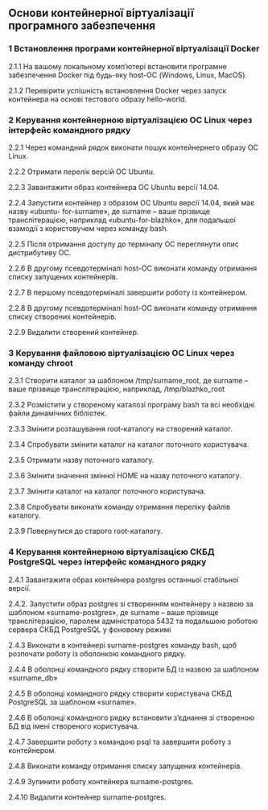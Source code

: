 ## Основи контейнерної віртуалізації програмного забезпечення

### 1 Встановлення програми контейнерної віртуалізації Docker



2.1.1 На вашому локальному комп’ютері встановити програмне забезпечення Docker
під будь-яку host-ОС (Windows, Linux, MacOS).



2.1.2 Перевірити успішність встановлення Docker через запуск контейнера на основі
тестового образу hello-world.

### 2 Керування контейнерною віртуалізацією ОС Linux через інтерфейс командного рядку



2.2.1 Через командний рядок виконати пошук контейнернего образу ОС Linux.



2.2.2 Отримати перелік версій ОС Ubuntu.



2.2.3 Завантажити образ контейнера ОС Ubuntu версії 14.04.



2.2.4 Запустити контейнер з образом ОС Ubuntu версії 14.04, який має назву «ubuntu-
for-surname», де surname – ваше прізвище транслітерацією, наприклад «ubuntu-for-blazhko»,
для подальшої взамодії з користовучем через команду bash.



2.2.5 Після отримання доступу до терміналу ОС переглянути опис дистрибутиву ОС.



2.2.6 В другому псевдотерміналі host-ОС виконати команду отримання списку
запущених контейнерів.



2.2.7 В першому псевдотерміналі завершити роботу із контейнером.



2.2.8 В другому псевдотерміналі host-ОС виконати команду отримання списку
створених контейнерів.



2.2.9 Видалити створений контейнер.

### 3 Керування файловою віртуалізацією ОС Linux через команду chroot



2.3.1 Створити каталог за шаблоном /tmp/surname_root, де surname – ваше прізвище
транслітерацією, наприклад, /tmp/blazhko_root



2.3.2 Розмістити у створеному каталозі програму bash та всі необхідні файли
динамічних бібліотек.



2.3.3 Змінити розташування root-каталогу на створений каталог.



2.3.4 Спробувати змінити каталог на каталог поточного користувача.



2.3.5 Отримати назву поточного каталогу.



2.3.6 Змінити значення змінної HOME на назву поточного каталогу.



2.3.7 Змінити каталог на каталог поточного користувача.


2.3.8 Спробувати виконати команду отримання переліку файлів каталогу.



2.3.9 Повернутися до старого root-каталогу.

### 4 Керування контейнерною віртуалізацією СКБД PostgreSQL через інтерфейс командного рядку



2.4.1 Завантажити образ контейнера postgres останньої стабільної версії.



2.4.2. Запустити образ postgres зі створенням контейнеру з назвою за шаблоном
«surname-postgres», де surname – ваше прізвище транслітерацією, паролем адміністратора
5432 та подальшою роботою сервера СКБД PostgreSQL у фоновому режимі



2.4.3 Виконати в контейнері surname-postgres команду bash, щоб розпочати роботу із
оболонкою командного рядку.



2.4.4 В оболонці командного рядку створити БД із назвою за шаблоном «surname_db»



2.4.5 В оболонці командного рядку створити користувача СКБД PostgreSQL за
шаблоном «surname».



2.4.6 В оболонці командного рядку встановити з’єднання зі створеною БД від імені
створеного користувача.


2.4.7 Завершити роботу з командою psql та завершити роботу з контейнером.


2.4.8 Виконати команду отримання списку запущених контейнерів.


2.4.9 Зупинити роботу контейнера surname-postgres.



2.4.10 Видалити контейнер surname-postgres.
